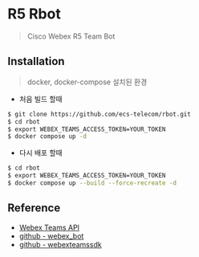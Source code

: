 # R5 Rbot

> Cisco Webex R5 Team Bot

## Installation

> docker, docker-compose 설치된 환경

- 처음 빌드 할때

```bash
$ git clone https://github.com/ecs-telecom/rbot.git
$ cd rbot
$ export WEBEX_TEAMS_ACCESS_TOKEN=YOUR_TOKEN
$ docker compose up -d
```

- 다시 배포 할때

```bash
$ cd rbot
$ export WEBEX_TEAMS_ACCESS_TOKEN=YOUR_TOKEN
$ docker compose up --build --force-recreate -d
```


## Reference
- [Webex Teams API](https://developer.webex.com/docs/api/getting-started)
- [github - webex_bot](https://github.com/fbradyirl/webex_bot)
- [github - webexteamssdk](https://github.com/WebexCommunity/WebexPythonSDK/tree/master)